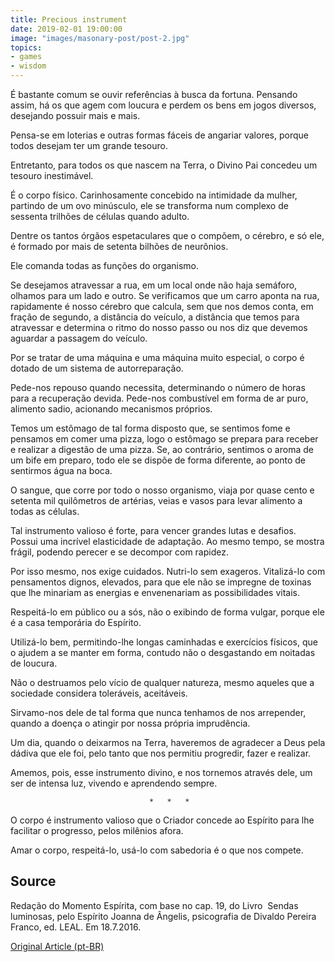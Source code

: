 ```yaml
---
title: Precious instrument
date: 2019-02-01 19:00:00
image: "images/masonary-post/post-2.jpg"
topics: 
- games
- wisdom
---
```


É bastante comum se ouvir referências à busca da fortuna. Pensando assim, há os
que agem com loucura e perdem os bens em jogos diversos, desejando possuir mais
e mais.

Pensa-se em loterias e outras formas fáceis de angariar valores, porque todos
desejam ter um grande tesouro.

Entretanto, para todos os que nascem na Terra, o Divino Pai concedeu um tesouro
inestimável.

É o corpo físico. Carinhosamente concebido na intimidade da mulher, partindo de
um ovo minúsculo, ele se transforma num complexo de sessenta trilhões de
células quando adulto.

Dentre os tantos órgãos espetaculares que o compõem, o cérebro, e só ele, é
formado por mais de setenta bilhões de neurônios.

Ele comanda todas as funções do organismo.

Se desejamos atravessar a rua, em um local onde não haja semáforo, olhamos para
um lado e outro. Se verificamos que um carro aponta na rua, rapidamente é nosso
cérebro que calcula, sem que nos demos conta, em fração de segundo, a distância
do veículo, a distância que temos para atravessar e determina o ritmo do nosso
passo ou nos diz que devemos aguardar a passagem do veículo.

Por se tratar de uma máquina e uma máquina muito especial, o corpo é dotado de
um sistema de autorreparação.

Pede-nos repouso quando necessita, determinando o número de horas para a
recuperação devida. Pede-nos combustível em forma de ar puro, alimento sadio,
acionando mecanismos próprios.

Temos um estômago de tal forma disposto que, se sentimos fome e pensamos em
comer uma pizza, logo o estômago se prepara para receber e realizar a digestão
de uma pizza. Se, ao contrário, sentimos o aroma de um bife em preparo, todo
ele se dispõe de forma diferente, ao ponto de sentirmos água na boca.

O sangue, que corre por todo o nosso organismo, viaja por quase cento e setenta
mil quilômetros de artérias, veias e vasos para levar alimento a todas as
células.

Tal instrumento valioso é forte, para vencer grandes lutas e desafios. Possui
uma incrível elasticidade de adaptação. Ao mesmo tempo, se mostra frágil,
podendo perecer e se decompor com rapidez.

Por isso mesmo, nos exige cuidados. Nutri-lo sem exageros. Vitalizá-lo com
pensamentos dignos, elevados, para que ele não se impregne de toxinas que lhe
minariam as energias e envenenariam as possibilidades vitais.

Respeitá-lo em público ou a sós, não o exibindo de forma vulgar, porque ele é a
casa temporária do Espírito.

Utilizá-lo bem, permitindo-lhe longas caminhadas e exercícios físicos, que o
ajudem a se manter em forma, contudo não o desgastando em noitadas de loucura.

Não o destruamos pelo vício de qualquer natureza, mesmo aqueles que a sociedade
considera toleráveis, aceitáveis.

Sirvamo-nos dele de tal forma que nunca tenhamos de nos arrepender, quando a
doença o atingir por nossa própria imprudência.

Um dia, quando o deixarmos na Terra, haveremos de agradecer a Deus pela dádiva
que ele foi, pelo tanto que nos permitiu progredir, fazer e realizar.

Amemos, pois, esse instrumento divino, e nos tornemos através dele, um ser de
intensa luz, vivendo e aprendendo sempre.

                                   *   *   *

O corpo é instrumento valioso que o Criador concede ao Espírito para lhe
facilitar o progresso, pelos milênios afora.

Amar o corpo, respeitá-lo, usá-lo com sabedoria é o que nos compete.

## Source
Redação do Momento Espírita, com base no cap. 19, do
Livro  Sendas luminosas, pelo Espírito Joanna de Ângelis,
psicografia de Divaldo Pereira Franco, ed. LEAL.
Em 18.7.2016.


[Original Article (pt-BR)](http://www.momento.com.br/pt/ler_texto.php?id=4846)
